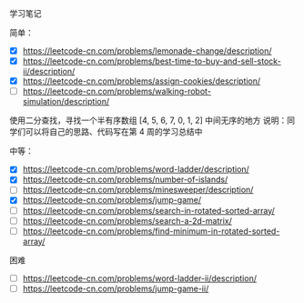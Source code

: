 学习笔记

简单：

- [x] https://leetcode-cn.com/problems/lemonade-change/description/
- [x] https://leetcode-cn.com/problems/best-time-to-buy-and-sell-stock-ii/description/
- [x] https://leetcode-cn.com/problems/assign-cookies/description/
- [ ] https://leetcode-cn.com/problems/walking-robot-simulation/description/

使用二分查找，寻找一个半有序数组 [4, 5, 6, 7, 0, 1, 2] 中间无序的地方
说明：同学们可以将自己的思路、代码写在第 4 周的学习总结中

中等：

- [x] https://leetcode-cn.com/problems/word-ladder/description/
- [x] https://leetcode-cn.com/problems/number-of-islands/
- [ ] https://leetcode-cn.com/problems/minesweeper/description/
- [x] https://leetcode-cn.com/problems/jump-game/
- [ ] https://leetcode-cn.com/problems/search-in-rotated-sorted-array/
- [ ] https://leetcode-cn.com/problems/search-a-2d-matrix/
- [ ] https://leetcode-cn.com/problems/find-minimum-in-rotated-sorted-array/

困难

- [ ] https://leetcode-cn.com/problems/word-ladder-ii/description/
- [ ] https://leetcode-cn.com/problems/jump-game-ii/
